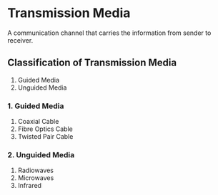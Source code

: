 # Transmission Media

A communication channel that carries the information from sender to receiver.

## Classification of Transmission Media

1. Guided Media
2. Unguided Media

### 1. Guided Media

1. Coaxial Cable
2. Fibre Optics Cable
3. Twisted Pair Cable

### 2. Unguided Media

1. Radiowaves
2. Microwaves
3. Infrared
